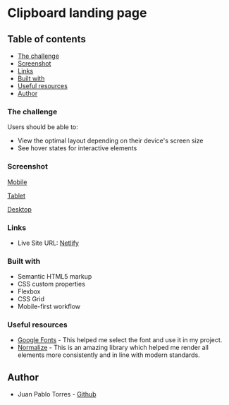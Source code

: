 # Clipboard landing page

## Table of contents

  - [The challenge](#the-challenge)
  - [Screenshot](#screenshot)
  - [Links](#links)
  - [Built with](#built-with)
  - [Useful resources](#useful-resources)
  - [Author](#author)

### The challenge

Users should be able to:

- View the optimal layout depending on their device's screen size
- See hover states for interactive elements

### Screenshot

[Mobile](asets/images/mobile.png)

[Tablet](asets/images/tablet.png)

[Desktop](assets/images/desktop.png)

### Links

- Live Site URL: [Netlify](https://clipboard-landing-page-test.netlify.app/)

### Built with

- Semantic HTML5 markup
- CSS custom properties
- Flexbox
- CSS Grid 
- Mobile-first workflow

### Useful resources

- [Google Fonts](https://fonts.google.com/) - This helped me select the font and use it in my project.
- [Normalize](https://necolas.github.io/normalize.css/) - This is an amazing library which helped me render all elements more consistently and in line with modern standards.

## Author

- Juan Pablo Torres - [Github](https://github.com/juanptsanchez)
